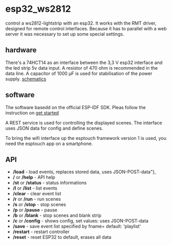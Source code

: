 # esp32_ws2812

control a ws2812-lightstrip with an esp32. It works with the RMT driver, designed for remote control interfaces.
Because it has to parallel with a web server it was necessary to set up some special settings.

## hardware 

There's a 74HCT14 as an interface between the 3,3 V esp32 interface and the led strip 5v data input.
A resistor of 470 ohm is recommended in the data line.
A capacitor of 1000 µF is used for stabilisation of the power supply.
[schematics](assets/esp32_ws2812_schematics.png)

## software

The software basedd on the official ESP-IDF SDK. Pleas follow the instruction on [get started](https://docs.espressif.com/projects/esp-idf/en/latest/esp32/get-started/index.html)

A REST service is used for controlling the displayed scenes. The interface uses JSON data for config and define scenes.

To bring the wifi interface up the esptouch framework version 1 is used, you need the esptouch app on a smartphone.

## API

* **/load** - load events, replaces stored data, uses JSON-POST-data"},
* **/** or **/help** - API help
* **/st** or **/status** - status informations
* **/l** or **/list** - list events
* **/clear** - clear event list
* **/r** or **/run** - run scenes
* **/s** or **/stop** - stop scenes
* **/p** or **/pause** - pause
* **/b** or **/blank** - stop scenes and blank strip
* **/c** or **/config** - shows config, set values: uses JSON-POST-data
* **/save** - save event list specified by fname=<fname> default: 'playlist'
* **/restart** - restart controller
* **/reset** - reset ESP32 to default, erases all data
